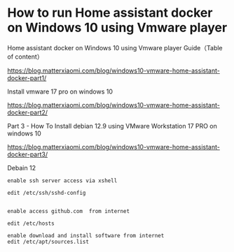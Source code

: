 
# How to run Home assistant docker on Windows 10 using Vmware player

Home assistant docker on Windows 10 using Vmware player Guide（Table of content）

https://blog.matterxiaomi.com/blog/windows10-vmware-home-assistant-docker-part1/

Install vmware 17 pro on windows 10

https://blog.matterxiaomi.com/blog/windows10-vmware-home-assistant-docker-part2/

Part 3 - How To Install debian 12.9 using VMware Workstation 17 PRO on windows 10

https://blog.matterxiaomi.com/blog/windows10-vmware-home-assistant-docker-part3/


Debain 12
~~~
enable ssh server access via xshell

edit /etc/ssh/sshd-config


enable access github.com  from internet

edit /etc/hosts

enable download and install software from internet
edit /etc/apt/sources.list
~~~





